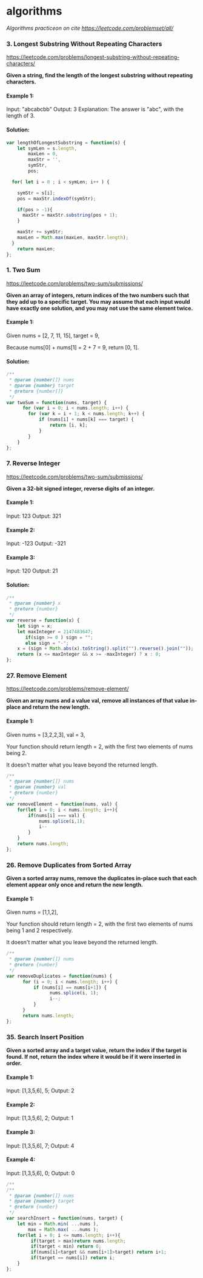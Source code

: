 # algorithms
*Algorithms practiceon on cite https://leetcode.com/problemset/all/*

### 3. Longest Substring Without Repeating Characters
https://leetcode.com/problems/longest-substring-without-repeating-characters/

**Given a string, find the length of the longest substring without repeating characters.**

#### Example 1:

Input: "abcabcbb"
Output: 3 
Explanation: The answer is "abc", with the length of 3. 

 #### Solution: 
```javascript
var lengthOfLongestSubstring = function(s) {
    let symLen = s.length,
        maxLen = 0,
        maxStr = '',
        symStr,
        pos;

  for( let i = 0 ; i < symLen; i++ ) {

    symStr = s[i];
    pos = maxStr.indexOf(symStr);

    if(pos > -1){
      maxStr = maxStr.substring(pos + 1);
    }

    maxStr += symStr;
    maxLen = Math.max(maxLen, maxStr.length);
  }
    return maxLen;
};
```
### 1. Two Sum
https://leetcode.com/problems/two-sum/submissions/

**Given an array of integers, return indices of the two numbers such that they add up to a specific target.
You may assume that each input would have exactly one solution, and you may not use the same element twice.**

#### Example 1:

Given nums = [2, 7, 11, 15], target = 9,

Because nums[0] + nums[1] = 2 + 7 = 9,
return [0, 1].

 #### Solution: 
```javascript
/**
 * @param {number[]} nums
 * @param {number} target
 * @return {number[]}
 */
var twoSum = function(nums, target) {
      for (var i = 0; i < nums.length; i++) {
        for (var k = i + 1; k < nums.length; k++) {
            if (nums[i] + nums[k] === target) {
                return [i, k];
            }
        }
    }
};
```
### 7. Reverse Integer

https://leetcode.com/problems/two-sum/submissions/

**Given a 32-bit signed integer, reverse digits of an integer.**

#### Example 1:
Input: 123
Output: 321

#### Example 2:
Input: -123
Output: -321

#### Example 3:
Input: 120
Output: 21

 #### Solution: 
```javascript
/**
 * @param {number} x
 * @return {number}
 */
var reverse = function(x) {
    let sign = x;
    let maxInteger = 2147483647;
       if(sign >= 0 ) sign = "";             
       else sign = "-";
    x = (sign + Math.abs(x).toString().split("").reverse().join(""));
    return (x <= maxInteger && x >= -maxInteger) ? x : 0;
};
```
### 27. Remove Element

https://leetcode.com/problems/remove-element/

**Given an array nums and a value val, remove all instances of that value in-place and return the new length.**

#### Example 1:

Given nums = [3,2,2,3], val = 3,

Your function should return length = 2, with the first two elements of nums being 2.

It doesn't matter what you leave beyond the returned length.

```javascript
/**
 * @param {number[]} nums
 * @param {number} val
 * @return {number}
 */
var removeElement = function(nums, val) {
    for(let i = 0; i < nums.length; i++){
        if(nums[i] === val) {
            nums.splice(i,1); 
            i--
        }              
    }
    return nums.length;
};
```
### 26. Remove Duplicates from Sorted Array

**Given a sorted array nums, remove the duplicates in-place such that each element appear only once and return the new length.**

#### Example 1:

Given nums = [1,1,2],

Your function should return length = 2, with the first two elements of nums being 1 and 2 respectively.

It doesn't matter what you leave beyond the returned length.

```javascript
/**
 * @param {number[]} nums
 * @return {number}
 */
var removeDuplicates = function(nums) {
      for (i = 0; i < nums.length; i++) {  
          if (nums[i] == nums[i+1]) {
                nums.splice(i, 1);
                i--;
          }
      }
      return nums.length;
};
```
### 35. Search Insert Position

**Given a sorted array and a target value, return the index if the target is found. If not, return the index where it would be if it were inserted in order.**

#### Example 1:

Input: [1,3,5,6], 5;
Output: 2
#### Example 2:

Input: [1,3,5,6], 2;
Output: 1

#### Example 3:

Input: [1,3,5,6], 7;
Output: 4

#### Example 4:

Input: [1,3,5,6], 0;
Output: 0

```javascript
/**
/**
 * @param {number[]} nums
 * @param {number} target
 * @return {number}
 */
var searchInsert = function(nums, target) {
    let min = Math.min( ...nums ),
        max = Math.max( ...nums );
    for(let i = 0; i <= nums.length; i++){
         if(target > max)return nums.length;
         if(target < min) return 0;
         if(nums[i]<target && nums[i+1]>target) return i+1;
         if(target == nums[i]) return i;                                                                        
    }   
};
```

